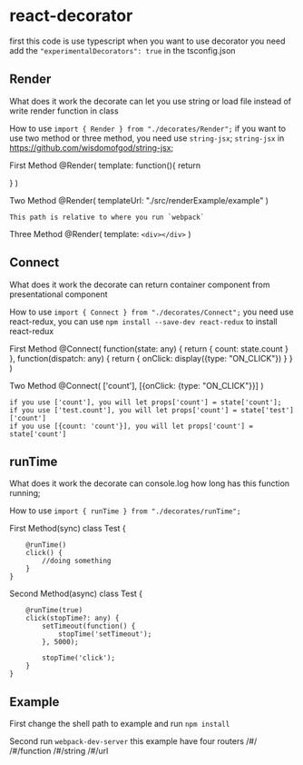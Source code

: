 react-decorator
===

first
	this code is use typescript
	when you want to use decorator
	you need add the `"experimentalDecorators": true` in the tsconfig.json


Render
---
What does it work
	the decorate can let you use string or load file instead of write render function in class

How to use
	`import { Render } from "./decorates/Render";`
	if you want to use two method or three method, you need use `string-jsx`;
	`string-jsx` in https://github.com/wisdomofgod/string-jsx;

First Method
	@Render(
		template: function(){
			return <div></div>
		}
	)

Two Method
	@Render(
		templateUrl: "./src/renderExample/example"
	)

	This path is relative to where you run `webpack`

Three Method
	@Render(
		template: `<div></div>`
	)

Connect
---
What does it work
	the decorate can return container component from presentational component

How to use
	`import { Connect } from "./decorates/Connect";`
	you need use react-redux, you can use `npm install --save-dev react-redux` to install react-redux

First Method
	@Connect(
		function(state: any) {
			return {
				count: state.count
			}
		},
		function(dispatch: any) {
			return {
				onClick: display({type: "ON_CLICK"})
			}
		}
	)

Two Method
	@Connect(
		['count'], [{onClick: {type: "ON_CLICK"}}]
	)

	if you use ['count'], you will let props['count'] = state['count'];
	if you use ['test.count'], you will let props['count'] = state['test']['count']
	if you use [{count: 'count'}], you will let props['count'] = state['count']

runTime
---
What does it work
	the decorate can console.log how long has this function running; 

How to use
	`import { runTime } from "./decorates/runTime";`

First Method(sync)
	class Test {

		@runTime()
		click() {
			//doing something
		}
	}

Second Method(async)
	class Test {

		@runTime(true)
		click(stopTime?: any) {
			setTimeout(function() {
				stopTime('setTimeout');
			}, 5000);

			stopTime('click');
		}
	}


Example
---
First
	change the shell path to example and run `npm install`

Second
	run `webpack-dev-server`
	this example have four routers
	/#/
	/#/function
	/#/string
	/#/url
